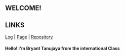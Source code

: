 ## WELCOME!

## LINKS
[Log](https://github.com/bryanttanujaya/oS212/blob/master/TXT/mylog.txt) | [Page](https://bryanttanujaya.github.io/oS212/) | [Repository](https://github.com/bryanttanujaya/oS212)

#### Hello! I'm Bryant Tanujaya from the international Class
